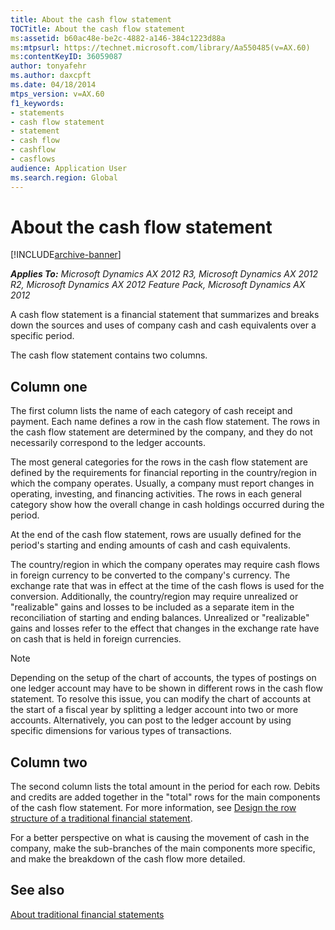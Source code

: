 ```yaml
---
title: About the cash flow statement
TOCTitle: About the cash flow statement
ms:assetid: b60ac48e-be2c-4882-a146-384c1223d88a
ms:mtpsurl: https://technet.microsoft.com/library/Aa550485(v=AX.60)
ms:contentKeyID: 36059087
author: tonyafehr
ms.author: daxcpft
ms.date: 04/18/2014
mtps_version: v=AX.60
f1_keywords:
- statements
- cash flow statement
- statement
- cash flow
- cashflow
- casflows
audience: Application User
ms.search.region: Global
---
```


# About the cash flow statement 


[!INCLUDE[archive-banner](includes/archive-banner.md)]


_**Applies To:** Microsoft Dynamics AX 2012 R3, Microsoft Dynamics AX 2012 R2, Microsoft Dynamics AX 2012 Feature Pack, Microsoft Dynamics AX 2012_

A cash flow statement is a financial statement that summarizes and breaks down the sources and uses of company cash and cash equivalents over a specific period.

The cash flow statement contains two columns.

## Column one

The first column lists the name of each category of cash receipt and payment. Each name defines a row in the cash flow statement. The rows in the cash flow statement are determined by the company, and they do not necessarily correspond to the ledger accounts.

The most general categories for the rows in the cash flow statement are defined by the requirements for financial reporting in the country/region in which the company operates. Usually, a company must report changes in operating, investing, and financing activities. The rows in each general category show how the overall change in cash holdings occurred during the period.

At the end of the cash flow statement, rows are usually defined for the period's starting and ending amounts of cash and cash equivalents.

The country/region in which the company operates may require cash flows in foreign currency to be converted to the company's currency. The exchange rate that was in effect at the time of the cash flows is used for the conversion. Additionally, the country/region may require unrealized or "realizable" gains and losses to be included as a separate item in the reconciliation of starting and ending balances. Unrealized or "realizable" gains and losses refer to the effect that changes in the exchange rate have on cash that is held in foreign currencies.


> [!NOTE]
> <P>Depending on the setup of the chart of accounts, the types of postings on one ledger account may have to be shown in different rows in the cash flow statement. To resolve this issue, you can modify the chart of accounts at the start of a fiscal year by splitting a ledger account into two or more accounts. Alternatively, you can post to the ledger account by using specific dimensions for various types of transactions.</P>



## Column two

The second column lists the total amount in the period for each row. Debits and credits are added together in the "total" rows for the main components of the cash flow statement. For more information, see [Design the row structure of a traditional financial statement](design-the-row-structure-of-a-traditional-financial-statement.md).

For a better perspective on what is causing the movement of cash in the company, make the sub-branches of the main components more specific, and make the breakdown of the cash flow more detailed.

## See also

[About traditional financial statements](about-traditional-financial-statements.md)

  


